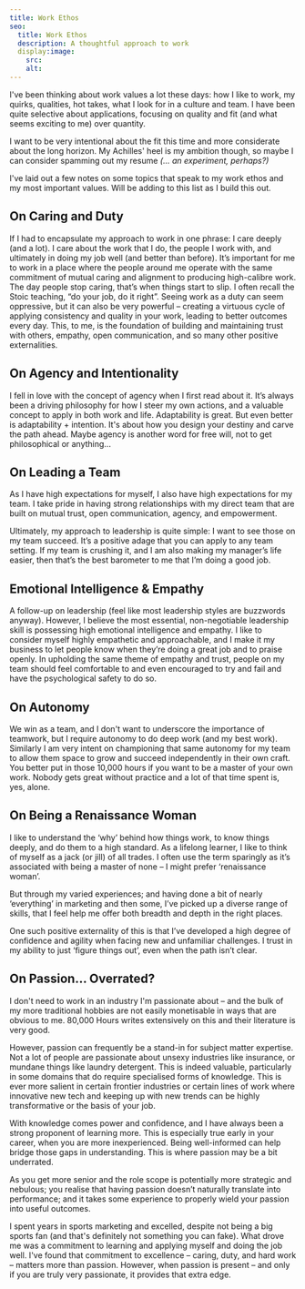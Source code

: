 ```yaml
---
title: Work Ethos
seo:
  title: Work Ethos
  description: A thoughtful approach to work
  display:image:
    src: 
    alt: 
---
```

I've been thinking about work values a lot these days: how I like to work, my quirks, qualities, hot takes, what I look for in a culture and team.
I have been quite selective about applications, focusing on quality and fit (and what seems exciting to me) over quantity.

I want to be very intentional about the fit this time and more considerate about the long horizon. My Achilles' heel is my ambition though, so maybe I can consider spamming out my resume _(... an experiment, perhaps?)_

I've laid out a few notes on some topics that speak to my work ethos and my most important values. Will be adding to this list as I build this out.

## On Caring and Duty
If I had to encapsulate my approach to work in one phrase: I care deeply (and a lot).
I care about the work that I do, the people I work with, and ultimately in doing my job well (and better than before). It’s important for me to work in a place where the people around me operate with the same commitment of mutual caring and alignment to producing high-calibre work. The day people stop caring, that’s when things start to slip.
I often recall the Stoic teaching, “do your job, do it right”. Seeing work as a duty can seem oppressive, but it can also be very powerful – creating a virtuous cycle of applying consistency and quality in your work, leading to better outcomes every day. This, to me, is the foundation of building and maintaining trust with others, empathy, open communication, and so many other positive externalities.

## On Agency and Intentionality
I fell in love with the concept of agency when I first read about it. It’s always been a driving philosophy for how I steer my own actions, and a valuable concept to apply in both work and life. Adaptability is great. But even better is adaptability + intention. It's about how you design your destiny and carve the path ahead. Maybe agency is another word for free will, not to get philosophical or anything...

## On Leading a Team
As I have high expectations for myself, I also have high expectations for my team. I take pride in having strong relationships with my direct team that are built on mutual trust, open communication, agency, and empowerment.

Ultimately, my approach to leadership is quite simple: I want to see those on my team succeed. It’s a positive adage that you can apply to any team setting. If my team is crushing it, and I am also making my manager’s life easier, then that’s the best barometer to me that I’m doing a good job.

## Emotional Intelligence & Empathy
A follow-up on leadership (feel like most leadership styles are buzzwords anyway). However, I believe the most essential, non-negotiable leadership skill is possessing high emotional intelligence and empathy. I like to consider myself highly empathetic and approachable, and I make it my business to let people know when they’re doing a great job and to praise openly. In upholding the same theme of empathy and trust, people on my team should feel comfortable to and even encouraged to try and fail and have the psychological safety to do so.

## On Autonomy
We win as a team, and I don't want to underscore the importance of teamwork, but I require autonomy to do deep work (and my best work). Similarly I am very intent on championing that same autonomy for my team to allow them space to grow and succeed independently in their own craft.
You better put in those 10,000 hours if you want to be a master of your own work. Nobody gets great without practice and a lot of that time spent is, yes, alone.

## On Being a Renaissance Woman
I like to understand the ‘why’ behind how things work, to know things deeply, and do them to a high standard. As a lifelong learner, I like to think of myself as a jack (or jill) of all trades. I often use the term sparingly as it’s associated with being a master of none – I might prefer ‘renaissance woman’.

But through my varied experiences; and having done a bit of nearly ‘everything’ in marketing and then some, I’ve picked up a diverse range of skills, that I feel help me offer both breadth and depth in the right places. 

One such positive externality of this is that I’ve developed a high degree of confidence and agility when facing new and unfamiliar challenges. I trust in my ability to just ‘figure things out’, even when the path isn’t clear.

## On Passion... Overrated?
I don't need to work in an industry I'm passionate about – and the bulk of my more traditional hobbies are not easily monetisable in ways that are obvious to me. 80,000 Hours writes extensively on this and their literature is very good.  

However, passion can frequently be a stand-in for subject matter expertise. Not a lot of people are passionate about unsexy industries like insurance, or mundane things like laundry detergent. This is indeed valuable, particularly in some domains that do require specialised forms of knowledge. This is ever more salient in certain frontier industries or certain lines of work where innovative new tech and keeping up with new trends can be highly transformative or the basis of your job.

With knowledge comes power and confidence, and I have always been a strong proponent of learning more. This is especially true early in your career, when you are more inexperienced. Being well-informed can help bridge those gaps in understanding. This is where passion may be a bit underrated.

As you get more senior and the role scope is potentially more strategic and nebulous; you realise that having passion doesn’t naturally translate into performance; and it takes some experience to properly wield your passion into useful outcomes. 

I spent years in sports marketing and excelled, despite not being a big sports fan (and that's definitely not something you can fake). What drove me was a commitment to learning and applying myself and doing the job well. I've found that commitment to excellence – caring, duty, and hard work – matters more than passion. However, when passion is present – and only if you are truly very passionate, it provides that extra edge.